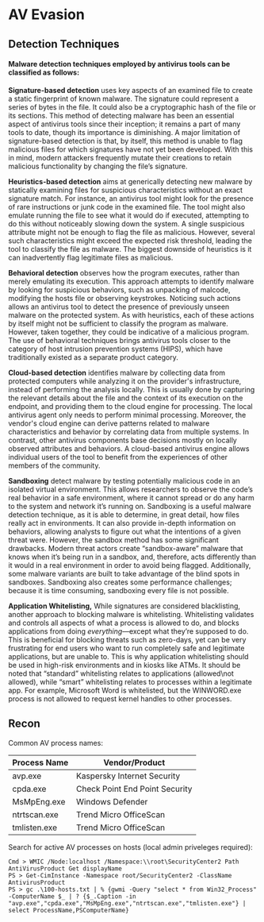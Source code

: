 # AV Evasion

## Detection Techniques

#### Malware detection techniques employed by antivirus tools can be classified as follows:

**Signature-based detection** uses key aspects of an examined file to create a static fingerprint of known malware. The signature could represent a series of bytes in the file. It could also be a cryptographic hash of the file or its sections. This method of detecting malware has been an essential aspect of antivirus tools since their inception; it remains a part of many tools to date, though its importance is diminishing. A major limitation of signature-based detection is that, by itself, this method is unable to flag malicious files for which signatures have not yet been developed. With this in mind, modern attackers frequently mutate their creations to retain malicious functionality by changing the file’s signature.

**Heuristics-based detection** aims at generically detecting new malware by statically examining files for suspicious characteristics without an exact signature match. For instance, an antivirus tool might look for the presence of rare instructions or junk code in the examined file. The tool might also emulate running the file to see what it would do if executed, attempting to do this without noticeably slowing down the system. A single suspicious attribute might not be enough to flag the file as malicious. However, several such characteristics might exceed the expected risk threshold, leading the tool to classify the file as malware. The biggest downside of heuristics is it can inadvertently flag legitimate files as malicious.

**Behavioral detection** observes how the program executes, rather than merely emulating its execution. This approach attempts to identify malware by looking for suspicious behaviors, such as unpacking of malcode, modifying the hosts file or observing keystrokes. Noticing such actions allows an antivirus tool to detect the presence of previously unseen malware on the protected system. As with heuristics, each of these actions by itself might not be sufficient to classify the program as malware. However, taken together, they could be indicative of a malicious program. The use of behavioral techniques brings antivirus tools closer to the category of host intrusion prevention systems (HIPS), which have traditionally existed as a separate product category.

**Cloud-based detection** identifies malware by collecting data from protected computers while analyzing it on the provider's infrastructure, instead of performing the analysis locally. This is usually done by capturing the relevant details about the file and the context of its execution on the endpoint, and providing them to the cloud engine for processing. The local antivirus agent only needs to perform minimal processing. Moreover, the vendor's cloud engine can derive patterns related to malware characteristics and behavior by correlating data from multiple systems. In contrast, other antivirus components base decisions mostly on locally observed attributes and behaviors. A cloud-based antivirus engine allows individual users of the tool to benefit from the experiences of other members of the community.

**Sandboxing** detect malware by testing potentially malicious code in an isolated virtual environment. This allows researchers to observe the code’s real behavior in a safe environment, where it cannot spread or do any harm to the system and network it’s running on. Sandboxing is a useful malware detection technique, as it is able to determine, in great detail, how files really act in environments. It can also provide in-depth information on behaviors, allowing analysts to figure out what the intentions of a given threat were. However, the sandbox method has some significant drawbacks. Modern threat actors create “sandbox-aware” malware that knows when it’s being run in a sandbox, and, therefore, acts differently than it would in a real environment in order to avoid being flagged. Additionally, some malware variants are built to take advantage of the blind spots in sandboxes. Sandboxing also creates some performance challenges; because it is time consuming, sandboxing every file is not possible.

**Application Whitelisting,** While signatures are considered blacklisting, another approach to blocking malware is whitelisting. Whitelisting validates and controls all aspects of what a process is allowed to do, and blocks applications from doing _everything_—except what they’re supposed to do. This is beneficial for blocking threats such as zero-days, yet can be very frustrating for end users who want to run completely safe and legitimate applications, but are unable to. This is why application whitelisting should be used in high-risk environments and in kiosks like ATMs. It should be noted that “standard” whitelisting relates to applications (allowed\not allowed), while “smart” whitelisting relates to processes within a legitimate app. For example, Microsoft Word is whitelisted, but the WINWORD.exe process is not allowed to request kernel handles to other processes.

## Recon <a href="#recon" id="recon"></a>

Common AV process names:

| Process Name | Vendor/Product                 |
| ------------ | ------------------------------ |
| avp.exe      | Kaspersky Internet Security    |
| cpda.exe     | Check Point End Point Security |
| MsMpEng.exe  | Windows Defender               |
| ntrtscan.exe | Trend Micro OfficeScan         |
| tmlisten.exe | Trend Micro OfficeScan         |

Search for active AV processes on hosts (local admin priveleges required):

```
Cmd > WMIC /Node:localhost /Namespace:\\root\SecurityCenter2 Path AntiVirusProduct Get displayName
PS > Get-CimInstance -Namespace root/SecurityCenter2 -ClassName AntivirusProduct
PS > gc .\100-hosts.txt | % {gwmi -Query "select * from Win32_Process" -ComputerName $_ | ? {$_.Caption -in "avp.exe","cpda.exe","MsMpEng.exe","ntrtscan.exe","tmlisten.exe"} | select ProcessName,PSComputerName}
```

